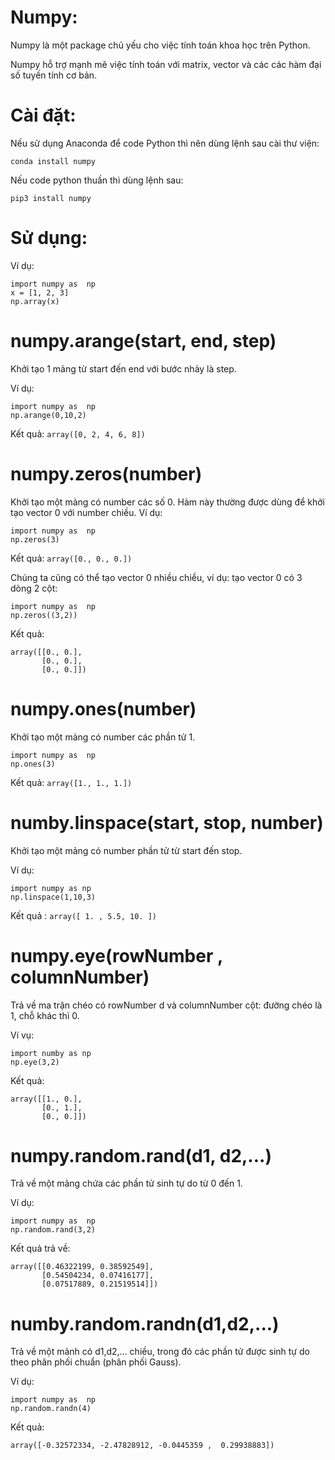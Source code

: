 # Numpy:
Numpy là một package chủ yếu cho việc tính toán khoa học trên Python.

Numpy hỗ trợ mạnh mẽ việc tính toán với matrix, vector và các các hàm đại số tuyến tính cơ bản.

# Cài đặt:

Nếu sử dụng Anaconda để code Python thì nên dùng lệnh sau cài thư viện:
```
conda install numpy

```
Nếu code python thuần thì dùng lệnh sau: 

```
pip3 install numpy
```

# Sử dụng: 

Ví dụ:

```
import numpy as  np
x = [1, 2, 3]
np.array(x)

```
# numpy.arange(start, end, step)

Khởi tạo 1 mảng từ start đến end với bước nhảy là step.

Ví dụ:

```
import numpy as  np
np.arange(0,10,2)
```
Kết quả:  ```array([0, 2, 4, 6, 8])```

# numpy.zeros(number)

Khởi tạo một mảng có number các số 0. Hàm này thường được dùng để khởi tạo vector 0 với number chiều.
Ví dụ: 
```
import numpy as  np
np.zeros(3)
```
Kết quả: ```array([0., 0., 0.])```


Chúng ta cũng có thể tạo vector 0 nhiều chiều, ví dụ: tạo vector 0 có 3 dòng 2 cột:

```
import numpy as  np
np.zeros((3,2))

```
Kết quả: 
``` 
array([[0., 0.],
       [0., 0.],
       [0., 0.]])

```
# numpy.ones(number) 
Khởi tạo một mảng có number các phần tử 1.

```
import numpy as  np
np.ones(3)

```
Kết quả: ```array([1., 1., 1.])```

# numby.linspace(start, stop, number)

Khởi tạo một mảng có number phần tử từ start đến stop.

Ví dụ: 

```
import numpy as np
np.linspace(1,10,3)
```
Kết quả : ```array([ 1. , 5.5, 10. ])```

# numpy.eye(rowNumber , columnNumber)

Trả về ma trận chéo có rowNumber d và columnNumber cột: đường chéo là 1, chỗ khác thì 0. 

Ví vụ:
```
import numby as np
np.eye(3,2)
```
Kết quả: 

```
array([[1., 0.],
       [0., 1.],
       [0., 0.]])
```


# numpy.random.rand(d1, d2,...)

Trả về một mảng chứa các phần tử sinh tự do từ 0 đến 1. 

Ví dụ: 

```
import numpy as  np
np.random.rand(3,2)
```
Kết quả trả về: 

```
array([[0.46322199, 0.38592549],
       [0.54504234, 0.07416177],
       [0.07517889, 0.21519514]])
```


# numby.random.randn(d1,d2,...)

Trả về một mảnh có d1,d2,... chiều, trong đó các phần tử được sinh tự do theo phân phối chuẩn (phân phối Gauss).

Ví dụ:

```
import numpy as  np
np.random.randn(4)
```

Kết quả: 

```
array([-0.32572334, -2.47828912, -0.0445359 ,  0.29938883])
```













